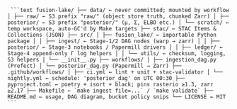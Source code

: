 <pre lang="no-highlight"><code> ```text fusion-lake/ ├── data/ ← never committed; mounted by workflow │ ├── raw/ ← S3 prefix "raw/" (object store truth, chunked Zarr) │ ├── posterior/ ← S3 prefix "posterior/" (μ, Σ, ELBO etc.) │ └── scratch/ ← temp workspace, auto-GC'd by Make targets ├── stac/ ← STAC Items & Collections (JSON) ├── src/ │ ├── fusion_lake/ ← importable Python package │ │ ├── ingest/ ← Stage-1/2 DAG nodes (warp → zarr) │ │ ├── posterior/ ← Stage-3 notebooks / Papermill drivers │ │ ├── ledger/ ← Stage-4 append-only Γ log helpers │ │ └── utils/ ← checksum, logging, S3 helpers │ └── __init__.py ├── workflows/ │ ├── ingestion_dag.py (Prefect) │ └── posterior_dag.py (Papermill → Zarr) ├── .github/workflows/ │ ├── ci.yml ← lint + unit + stac-validator │ └── nightly.yml ← schedule: 'posterior_dag' on UTC 00:30 ├── pyproject.toml ← poetry + isort + black; pins rasterio ≥1.3, zarr ≥2.17 ├── Makefile ← `make ingest file=...` / `make validate` ├── README.md ← usage, DAG diagram, bucket policy snips └── LICENSE ← MIT ``` </code></pre>